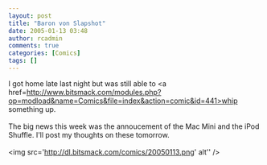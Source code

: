 ```yaml
---
layout: post
title: "Baron von Slapshot"
date: 2005-01-13 03:48
author: rcadmin
comments: true
categories: [Comics]
tags: []
---
```

I got home late last night but was still able to <a href=http://www.bitsmack.com/modules.php?op=modload&name=Comics&file=index&action=comic&id=441>whip something up.</a><br />
<br />
The big news this week was the annoucement of the Mac Mini and the iPod Shuffle. I'll post my thoughts on these tomorrow.<Br><br><!--more--><img src='http://dl.bitsmack.com/comics/20050113.png' alt'' />
